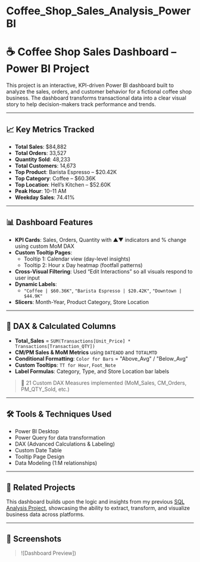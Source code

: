 # Coffee_Shop_Sales_Analysis_PowerBI

# ☕ Coffee Shop Sales Dashboard – Power BI Project

This project is an interactive, KPI-driven Power BI dashboard built to analyze the sales, orders, and customer behavior for a fictional coffee shop business. The dashboard transforms transactional data into a clear visual story to help decision-makers track performance and trends.

---

## 📈 Key Metrics Tracked

- **Total Sales**: $84,882  
- **Total Orders**: 33,527  
- **Quantity Sold**: 48,233  
- **Total Customers**: 14,673  
- **Top Product**: Barista Espresso – $20.42K  
- **Top Category**: Coffee – $60.36K  
- **Top Location**: Hell’s Kitchen – $52.60K  
- **Peak Hour**: 10–11 AM  
- **Weekday Sales**: 74.41%

---

## 📊 Dashboard Features

- **KPI Cards**: Sales, Orders, Quantity with ▲▼ indicators and % change using custom MoM DAX
- **Custom Tooltip Pages**:
  - Tooltip 1: Calendar view (day-level insights)
  - Tooltip 2: Hour x Day heatmap (footfall patterns)
- **Cross-Visual Filtering**: Used “Edit Interactions” so all visuals respond to user input
- **Dynamic Labels**:
  - `"Coffee | $60.36K"`, `"Barista Espresso | $20.42K"`, `"Downtown | $44.9K"`
- **Slicers**: Month-Year, Product Category, Store Location

---

## 🧮 DAX & Calculated Columns

- **Total_Sales** = `SUM(Transactions[Unit_Price] * Transactions[Transaction_QTY])`
- **CM/PM Sales & MoM Metrics** using `DATEADD` and `TOTALMTD`
- **Conditional Formatting**: `Color for Bars` = "Above_Avg" / "Below_Avg"
- **Custom Tooltips**: `TT for Hour`, `Foot_Note`
- **Label Formulas**: Category, Type, and Store Location bar labels

> 🧠 21 Custom DAX Measures implemented (MoM_Sales, CM_Orders, PM_QTY_Sold, etc.)

---

## 🛠 Tools & Techniques Used

- Power BI Desktop  
- Power Query for data transformation  
- DAX (Advanced Calculations & Labeling)  
- Custom Date Table  
- Tooltip Page Design  
- Data Modeling (1:M relationships)

---

## 🔗 Related Projects

This dashboard builds upon the logic and insights from my previous [SQL Analysis Project](#), showcasing the ability to extract, transform, and visualize business data across platforms.

---

## 📌 Screenshots

> ![Dashboard Preview])



